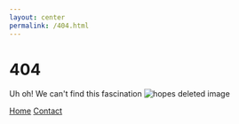 ```yaml
---
layout: center
permalink: /404.html
---
```


# 404

Uh oh! We can't find this fascination
![hopes deleted image](http://i.imgur.com/B9citgO.gif)

<div class="mt3">
  <a href="{{ site.baseurl }}/" class="button button-blue button-big">Home</a>
  <a href="{{ site.baseurl }}/contact/" class="button button-blue button-big">Contact</a>
</div>
